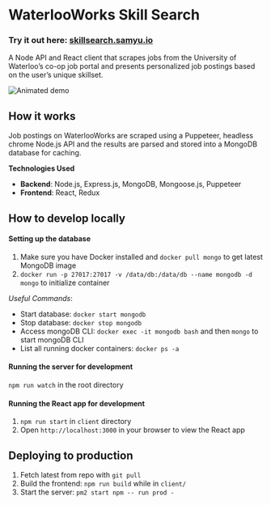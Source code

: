 # WaterlooWorks Skill Search

### Try it out here: [skillsearch.samyu.io](https://skillsearch.samyu.io/)

A Node API and React client that scrapes jobs from the University of Waterloo’s co-op job portal and presents personalized job postings based on the user’s unique skillset.

![Animated demo](images/demo.gif)

## How it works
Job postings on WaterlooWorks are scraped using a Puppeteer, headless chrome Node.js API and the results are parsed and stored into a MongoDB database for caching.

**Technologies Used**
- **Backend**: Node.js, Express.js, MongoDB, Mongoose.js, Puppeteer
- **Frontend**: React, Redux

## How to develop locally

#### Setting up the database
1. Make sure you have Docker installed and `docker pull mongo` to get latest MongoDB image
2. `docker run -p 27017:27017 -v /data/db:/data/db --name mongodb -d mongo` to initialize container

*Useful Commands*:
- Start database: `docker start mongodb`
- Stop database: `docker stop mongodb`
- Access mongoDB CLI: `docker exec -it mongodb bash` and then `mongo` to start mongoDB CLI
- List all running docker containers: `docker ps -a`

#### Running the server for development
`npm run watch` in the root directory

#### Running the React app for development
1. `npm run start` in `client` directory
2. Open `http://localhost:3000` in your browser to view the React app

## Deploying to production

1. Fetch latest from repo with `git pull`
2. Build the frontend: `npm run build` while in `client/`
2. Start the server: `pm2 start npm -- run prod -`

